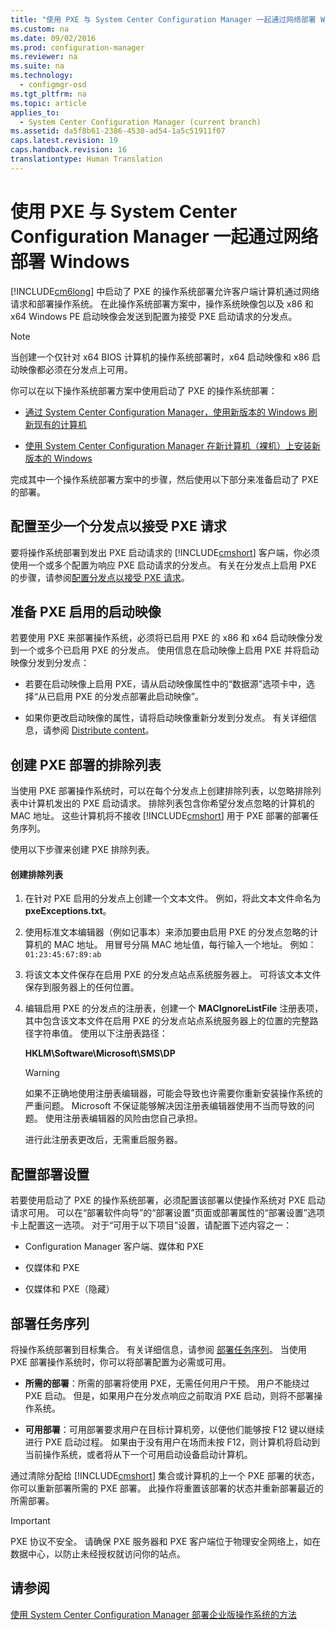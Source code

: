 ```yaml
---
title: "使用 PXE 与 System Center Configuration Manager 一起通过网络部署 Windows"
ms.custom: na
ms.date: 09/02/2016
ms.prod: configuration-manager
ms.reviewer: na
ms.suite: na
ms.technology: 
  - configmgr-osd
ms.tgt_pltfrm: na
ms.topic: article
applies_to: 
  - System Center Configuration Manager (current branch)
ms.assetid: da5f8b61-2386-4530-ad54-1a5c51911f07
caps.latest.revision: 19
caps.handback.revision: 16
translationtype: Human Translation
---
```

# 使用 PXE 与 System Center Configuration Manager 一起通过网络部署 Windows
[!INCLUDE[cm6long](../LocTest/includes/cm6long_md.md)] 中启动了 PXE 的操作系统部署允许客户端计算机通过网络请求和部署操作系统。 在此操作系统部署方案中，操作系统映像包以及 x86 和 x64 Windows PE 启动映像会发送到配置为接受 PXE 启动请求的分发点。  
  
> [!NOTE]  
>  当创建一个仅针对 x64 BIOS 计算机的操作系统部署时，x64 启动映像和 x86 启动映像都必须在分发点上可用。  
  
 你可以在以下操作系统部署方案中使用启动了 PXE 的操作系统部署：  
  
-   [通过 System Center Configuration Manager，使用新版本的 Windows 刷新现有的计算机](../LocTest/Refresh-an-existing-computer-with-a-new-version-of-Windows-using-System-Center-Configuration-Manager.md)  
  
-   [使用 System Center Configuration Manager 在新计算机（裸机）上安装新版本的 Windows](../LocTest/Install-a-new-version-of-Windows-on-a-new-computer--bare-metal--with-System-Center-Configuration-Manager.md)  
  
 完成其中一个操作系统部署方案中的步骤，然后使用以下部分来准备启动了 PXE 的部署。  
  
##  <a name="BKMK_Configure"></a> 配置至少一个分发点以接受 PXE 请求  
 要将操作系统部署到发出 PXE 启动请求的 [!INCLUDE[cmshort](../LocTest/includes/cmshort_md.md)] 客户端，你必须使用一个或多个配置为响应 PXE 启动请求的分发点。  有关在分发点上启用 PXE 的步骤，请参阅[配置分发点以接受 PXE 请求](../LocTest/Prepare-site-system-roles-for-operating-system-deployments-with-System-Center-Configuration-Manager.md#BKMK_PXEDistributionPoint)。  
  
## 准备 PXE 启用的启动映像  
 若要使用 PXE 来部署操作系统，必须将已启用 PXE 的 x86 和 x64 启动映像分发到一个或多个已启用 PXE 的分发点。 使用信息在启动映像上启用 PXE 并将启动映像分发到分发点：  
  
-   若要在启动映像上启用 PXE，请从启动映像属性中的“数据源”选项卡中，选择“从已启用 PXE 的分发点部署此启动映像”。  
  
-   如果你更改启动映像的属性，请将启动映像重新分发到分发点。 有关详细信息，请参阅 [Distribute content](../LocTest/Manage-content-and-content-infrastructure-for-System-Center-Configuration-Manager.md#bkmk_dist)。  
  
##  <a name="BKMK_PXEExclusionList"></a> 创建 PXE 部署的排除列表  
 当使用 PXE 部署操作系统时，可以在每个分发点上创建排除列表，以忽略排除列表中计算机发出的 PXE 启动请求。 排除列表包含你希望分发点忽略的计算机的 MAC 地址。 这些计算机将不接收 [!INCLUDE[cmshort](../LocTest/includes/cmshort_md.md)] 用于 PXE 部署的部署任务序列。  
  
 使用以下步骤来创建 PXE 排除列表。  
  
#### 创建排除列表  
  
1.  在针对 PXE 启用的分发点上创建一个文本文件。 例如，将此文本文件命名为 **pxeExceptions.txt**。  
  
2.  使用标准文本编辑器（例如记事本）来添加要由启用 PXE 的分发点忽略的计算机的 MAC 地址。 用冒号分隔 MAC 地址值，每行输入一个地址。 例如：`01:23:45:67:89:ab`  
  
3.  将该文本文件保存在启用 PXE 的分发点站点系统服务器上。 可将该文本文件保存到服务器上的任何位置。  
  
4.  编辑启用 PXE 的分发点的注册表，创建一个 **MACIgnoreListFile** 注册表项，其中包含该文本文件在启用 PXE 的分发点站点系统服务器上的位置的完整路径字符串值。 使用以下注册表路径：  
  
     **HKLM\\Software\\Microsoft\\SMS\\DP**  
  
    > [!WARNING]  
    >  如果不正确地使用注册表编辑器，可能会导致也许需要你重新安装操作系统的严重问题。 Microsoft 不保证能够解决因注册表编辑器使用不当而导致的问题。 使用注册表编辑器的风险由您自己承担。  
  
     进行此注册表更改后，无需重启服务器。  
  
## 配置部署设置  
 若要使用启动了 PXE 的操作系统部署，必须配置该部署以使操作系统对 PXE 启动请求可用。 可以在“部署软件向导”的“部署设置”页面或部署属性的“部署设置”选项卡上配置这一选项。  对于“可用于以下项目”设置，请配置下述内容之一：  
  
-   Configuration Manager 客户端、媒体和 PXE  
  
-   仅媒体和 PXE  
  
-   仅媒体和 PXE（隐藏）  
  
##  <a name="BKMK_Deploy"></a> 部署任务序列  
 将操作系统部署到目标集合。 有关详细信息，请参阅 [部署任务序列](../LocTest/Manage-task-sequences-to-automate-tasks-in-System-Center-Configuration-Manager.md#BKMK_DeployTS)。 当使用 PXE 部署操作系统时，你可以将部署配置为必需或可用。  
  
-   **所需的部署**：所需的部署将使用 PXE，无需任何用户干预。 用户不能绕过 PXE 启动。 但是，如果用户在分发点响应之前取消 PXE 启动，则将不部署操作系统。  
  
-   **可用部署**：可用部署要求用户在目标计算机旁，以便他们能够按 F12 键以继续进行 PXE 启动过程。 如果由于没有用户在场而未按 F12，则计算机将启动到当前操作系统，或者将从下一个可用启动设备启动计算机。  
  
 通过清除分配给 [!INCLUDE[cmshort](../LocTest/includes/cmshort_md.md)] 集合或计算机的上一个 PXE 部署的状态，你可以重新部署所需的 PXE 部署。 此操作将重置该部署的状态并重新部署最近的所需部署。  
  
> [!IMPORTANT]  
>  PXE 协议不安全。 请确保 PXE 服务器和 PXE 客户端位于物理安全网络上，如在数据中心，以防止未经授权就访问你的站点。  
  
## 请参阅  
 [使用 System Center Configuration Manager 部署企业版操作系统的方法](../LocTest/Methods-to-deploy-enterprise-operating-systems-using-System-Center-Configuration-Manager.md)